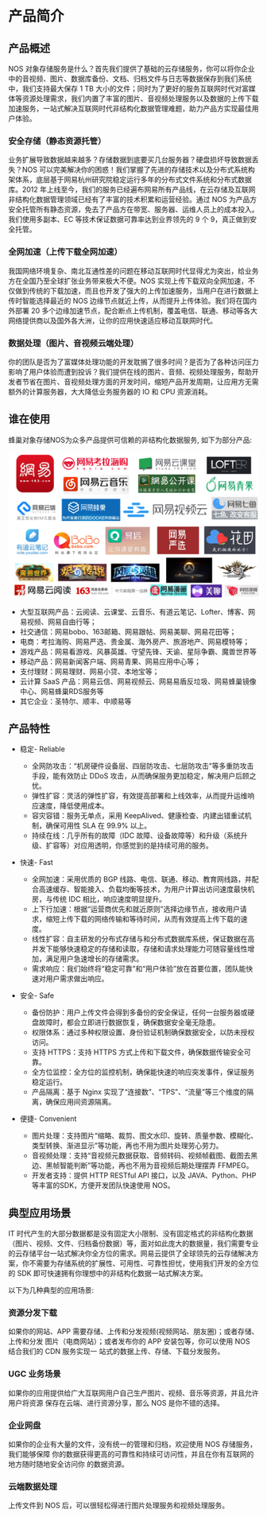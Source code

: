 # 产品简介

## 产品概述

NOS 对象存储服务是什么？首先我们提供了基础的云存储服务，你可以将你企业中的音视频、图片、数据库备份、文档、归档文件与日志等数据保存到我们系统中，我们支持最大保存 1 TB 大小的文件；同时为了更好的服务互联网时代对富媒体等资源处理需求，我们内置了丰富的图片、音视频处理服务以及数据的上传下载加速服务，一站式解决互联网时代非结构化数据管理难题，助力产品方实现最佳用户体验。

### 安全存储（静态资源托管）

业务扩展导致数据越来越多？存储数据到底要买几台服务器？硬盘损坏导致数据丢失？NOS 可以完美解决你的困惑！我们掌握了先进的存储技术以及分布式系统构架体系，底层基于网易杭州研究院稳定运行多年的分布式文件系统和分布式数据库。2012 年上线至今，我们的服务已经遍布网易所有产品线，在云存储及互联网非结构化数据管理领域已经有了丰富的技术积累和运营经验。通过 NOS 为产品方安全托管所有静态资源，免去了产品方在带宽、服务器、运维人员上的成本投入。我们使用多副本、EC 等技术保证数据可靠率达到业界领先的 9 个 9，真正做到安全托管。

### 全网加速（上传下载全网加速）

我国网络环境复杂、南北互通性差的问题在移动互联网时代显得尤为突出，给业务方在全国乃至全球扩张业务带来极大不便。NOS 实现上传下载双向全网加速，不仅做到传统的下载加速，而且也开发了强大的上传加速服务，当用户在进行数据上传时智能选择最近的 NOS 边缘节点就近上传，从而提升上传体验。我们将在国内外部署 20 多个边缘加速节点，配合断点上传机制，覆盖电信、联通、移动等各大网络提供商以及国外各大洲，让你的应用快速适应移动互联网时代。

### 数据处理（图片、音视频云端处理）

你的团队是否为了富媒体处理功能的开发耽搁了很多时间？是否为了各种访问压力影响了用户体验而遭到投诉？我们提供在线的图片、音频、视频处理服务，帮助开发者节省在图片、音视频处理方面的开发时间，缩短产品开发周期，让应用方无需额外的计算服务器，大大降低业务服务器的 IO 和 CPU 资源消耗。

## 谁在使用

蜂巢对象存储NOS为众多产品提供可信赖的非结构化数据服务, 如下为部分产品:

![](../image/201608192341.jpg)

* 大型互联网产品：云阅读、云课堂、云音乐、有道云笔记、Lofter、博客、网易视频、网易自由行等；
* 社交通信：网易bobo、163邮箱、网易跟帖、网易美聊、网易花田等；
* 电商：考拉海购、网易严选、贵金属、海外房产、旅游地产、网易模特等；
* 游戏产品：网易看游戏、风暴英雄、守望先锋、天谕、星际争霸、魔兽世界等
* 移动产品：网易新闻客户端、网易青果、网易应用中心等；
* 支付理财：网易理财、网易小贷、本地宝等；
* 云计算 SaaS 产品：网易云信、网易视频云、网易易盾反垃圾、网易蜂巢镜像中心、网易蜂巢RDS服务等
* 其它企业：圣特尔、顺丰、中顺易等

## 产品特性

* 稳定- Reliable

  * 全网防攻击：“机房硬件设备层、四层防攻击、七层防攻击”等多重防攻击手段，能有效防止 DDoS 攻击，从而确保服务更加稳定，解决用户后顾之忧。
  * 弹性扩容：灵活的弹性扩容，有效提高部署和上线效率，从而提升运维响应速度，降低使用成本。
  * 容灾容错：服务无单点，采用 KeepAlived、健康检查、内建出错重试机制，确保可用性 SLA 在 99.9% 以上。
  * 持续在线：几乎所有的故障（IDC 故障、设备故障等）和升级（系统升级、扩容等）对应用透明，你感觉到的是持续可用的服务。
  
* 快速- Fast

  * 全网加速：采用优质的 BGP 线路、电信、联通、移动、教育网线路，并配合高速缓存、智能接入、负载均衡等技术，为用户计算出访问速度最快机房，与传统 IDC 相比，响应速度明显提升。
  * 上下行加速：根据“运营商优先和就近原则”选择边缘节点，接收用户请求，缩短上传下载的网络传输和等待时间，从而有效提高上传下载的速度。
  * 线性扩容：自主研发的分布式存储与和分布式数据库系统，保证数据在高并发下能够快速稳定的存储和读取，存储和请求处理能力可随容量线性增加，满足用户急速增长的存储需求。
  * 需求响应：我们始终将“稳定可靠”和“用户体验”放在首要位置，团队能快速对用户需求做出响应。
  
* 安全- Safe

  * 备份防护：用户上传文件会得到多备份的安全保证，任何一台服务器或硬盘故障时，都会立即进行数据恢复，确保数据安全毫无隐患。
  * 权限体系：通过多种权限设置、身份验证机制确保数据安全，以防未授权访问。
  * 支持 HTTPS：支持 HTTPS 方式上传和下载文件，确保数据传输安全可靠。
  * 全方位监控：全方位的监控机制，确保能快速的响应突发事件，保证服务稳定运行。
  * 产品隔离：基于 Nginx 实现了“连接数”、“TPS”、“流量”等三个维度的隔离，确保应用间资源隔离。
  
* 便捷- Convenient

  * 图片处理：支持图片“缩略、裁剪、图文水印、旋转、质量参数、模糊化、类型转换、渐进显示”等功能，再也不用为图片处理劳心劳力。
  * 音视频处理：支持“音视频元数据获取、音频转码、视频帧截图、截图去黑边、黑帧智能判断”等功能，再也不用为音视频后期处理摆弄 FFMPEG。
  * 开发者支持：提供 HTTP RESTful API 接口，以及 JAVA、Python、PHP 等丰富的SDK，方便开发团队快速使用 NOS。
  
## 典型应用场景

IT 时代产生的大部分数据都是没有固定大小限制、没有固定格式的非结构化数据（图片、视频、文件、归档备份数据）等，面对如此庞大的数据量，我们需要专业的云存储平台一站式解决你全方位的需求。网易云提供了全球领先的云存储解决方案，你不需要为存储系统的扩展性、可用性、可靠性担忧，使用我们开发的全方位的 SDK 即可快速拥有你理想中的非结构化数据一站式解决方案。

以下为几种典型的应用场景:

### 资源分发下载
如果你的网站、APP 需要存储、上传和分发视频(视频网站、朋友圈)；或者存储、上传和分发 图片（电商网站）；或者发布你的 APP 安装包等，你可以使用 NOS 结合我们的 CDN 服务实现一 站式的数据上传、存储、下载分发服务。

### UGC 业务场景
如果你的应用提供给广大互联网用户自己生产图片、视频、音乐等资源，并且允许用户将资源 保存在云端、进行资源分享，那么 NOS 是你不错的选择。

### 企业网盘
如果你的企业有大量的文件，没有统一的管理和归档，欢迎使用 NOS 存储服务，我们能够保障 你的数据获得更高的可靠性和持续可访问性，并且在你有互联网的地方随时随地安全访问你 的数据资源。

### 云端数据处理
上传文件到 NOS 后，可以很轻松得进行图片处理服务和视频处理服务。
